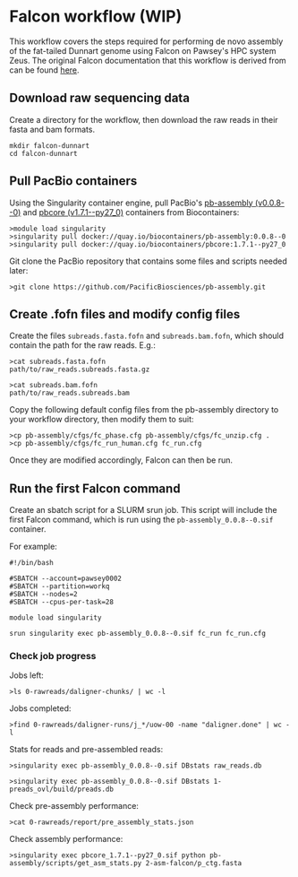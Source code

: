 # Falcon workflow (WIP)
This workflow covers the steps required for performing de novo assembly of the fat-tailed Dunnart genome using Falcon on Pawsey's HPC system Zeus. The original Falcon documentation that this workflow is derived from can be found [here](https://github.com/PacificBiosciences/pb-assembly#tutorial).

## Download raw sequencing data

Create a directory for the workflow, then download the raw reads in their fasta and bam formats.

    mkdir falcon-dunnart
    cd falcon-dunnart

## Pull PacBio containers

Using the Singularity container engine, pull PacBio's [pb-assembly (v0.0.8--0)](https://quay.io/repository/biocontainers/pb-assembly?tab=info) and [pbcore (v1.7.1--py27_0)](https://quay.io/repository/biocontainers/pbcore) containers from Biocontainers:

    >module load singularity
    >singularity pull docker://quay.io/biocontainers/pb-assembly:0.0.8--0
    >singularity pull docker://quay.io/biocontainers/pbcore:1.7.1--py27_0

Git clone the PacBio repository that contains some files and scripts needed later:

    >git clone https://github.com/PacificBiosciences/pb-assembly.git

## Create .fofn files and modify config files

Create the files `subreads.fasta.fofn` and `subreads.bam.fofn`, which should contain the path for the raw reads. E.g.:

    >cat subreads.fasta.fofn
    path/to/raw_reads.subreads.fasta.gz

    >cat subreads.bam.fofn
    path/to/raw_reads.subreads.bam

Copy the following default config files from the pb-assembly directory to your workflow directory, then modify them to suit:

    >cp pb-assembly/cfgs/fc_phase.cfg pb-assembly/cfgs/fc_unzip.cfg .
    >cp pb-assembly/cfgs/fc_run_human.cfg fc_run.cfg

Once they are modified accordingly, Falcon can then be run.

## Run the first Falcon command

Create an sbatch script for a SLURM srun job. This script will include the first Falcon command, which is run using the `pb-assembly_0.0.8--0.sif` container.

For example:

    #!/bin/bash

    #SBATCH --account=pawsey0002
    #SBATCH --partition=workq
    #SBATCH --nodes=2
    #SBATCH --cpus-per-task=28

    module load singularity

    srun singularity exec pb-assembly_0.0.8--0.sif fc_run fc_run.cfg 
    

### Check job progress

Jobs left:
    
    >ls 0-rawreads/daligner-chunks/ | wc -l

Jobs completed:

    >find 0-rawreads/daligner-runs/j_*/uow-00 -name "daligner.done" | wc -l

Stats for reads and pre-assembled reads:

    >singularity exec pb-assembly_0.0.8--0.sif DBstats raw_reads.db

    >singularity exec pb-assembly_0.0.8--0.sif DBstats 1-preads_ovl/build/preads.db 

Check pre-assembly performance:

    >cat 0-rawreads/report/pre_assembly_stats.json

Check assembly performance:

    >singularity exec pbcore_1.7.1--py27_0.sif python pb-assembly/scripts/get_asm_stats.py 2-asm-falcon/p_ctg.fasta
